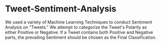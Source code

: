 # Tweet-Sentiment-Analysis
We used a variety of Machine Learning Techniques to conduct Sentiment Analysis on "Tweets." 
We attempt to categorize the Tweet's Polarity as either Positive or Negative. If a Tweet contains 
both Positive and Negative parts, the prevailing Sentiment should be chosen as the Final 
Classification.
